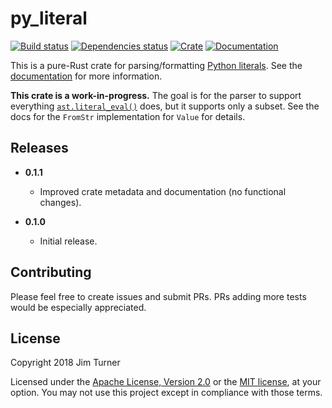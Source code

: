 # py_literal

[![Build status](https://travis-ci.org/jturner314/py_literal.svg?branch=master)](https://travis-ci.org/jturner314/py_literal)
[![Dependencies status](https://deps.rs/repo/github/jturner314/py_literal/status.svg)](https://deps.rs/repo/github/jturner314/ndarray-npy)
[![Crate](https://img.shields.io/crates/v/py_literal.svg)](https://crates.io/crates/py_literal)
[![Documentation](https://docs.rs/py_literal/badge.svg)](https://docs.rs/py_literal)

This is a pure-Rust crate for parsing/formatting [Python literals]. See the
[documentation](https://docs.rs/py_literal) for more information.

[Python literals]: https://docs.python.org/3/reference/lexical_analysis.html#literals

**This crate is a work-in-progress.** The goal is for the parser to support
everything [`ast.literal_eval()`] does, but it supports only a subset. See the
docs for the `FromStr` implementation for `Value` for details.

[`ast.literal_eval()`]: https://docs.python.org/3/library/ast.html#ast.literal_eval

## Releases

* **0.1.1**

  * Improved crate metadata and documentation (no functional changes).

* **0.1.0**

  * Initial release.

## Contributing

Please feel free to create issues and submit PRs. PRs adding more tests would
be especially appreciated.

## License

Copyright 2018 Jim Turner

Licensed under the [Apache License, Version 2.0](LICENSE-APACHE) or the [MIT
license](LICENSE-MIT), at your option. You may not use this project except in
compliance with those terms.
